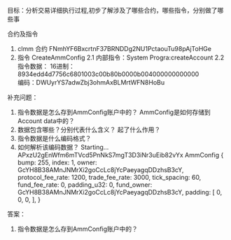 
目标：分析交易详细执行过程,初步了解涉及了哪些合约，哪些指令，分别做了哪些事


合约及指令
1. clmm 合约 FNmhYF6BxcrtnF37BRNDDg2NU1PctaouTu98pAjToHGe
2. 指令 CreateAmmConfig
2.1 内部指令：System Progra:createAccount
2.2 指令数据： 
    16进制： 8934edd4d7756c6801003c00b80b0000b004000000000000  
    编码：DWUyrYS7adwZbj3ohmAxBLMrtWFN8HoBu 


补充问题：
1. 指令数据是怎么存到AmmConfig账户中的？ AmmConfig是如何存储到Account data中的？ 
2. 数据包含哪些？分别代表什么含义？ 起了什么作用？
3. 指令数据是什么编码格式？
4. 如何解析该编码数据？
Starting...
APxzU2gEnWfm6mTVcd5PnNkS7mgT3D3iNr3uEib82vYx
AmmConfig {
    bump: 255,
    index: 1,
    owner: GcYH8B38AMnJNMrXi2goCcLc8jYcPaeyagqDDzhsB3cY,
    protocol_fee_rate: 1200,
    trade_fee_rate: 3000,
    tick_spacing: 60,
    fund_fee_rate: 0,
    padding_u32: 0,
    fund_owner: GcYH8B38AMnJNMrXi2goCcLc8jYcPaeyagqDDzhsB3cY,
    padding: [
        0,
        0,
        0,
    ],
}


答案：
1. 指令数据是怎么存到AmmConfig账户中的？ 





